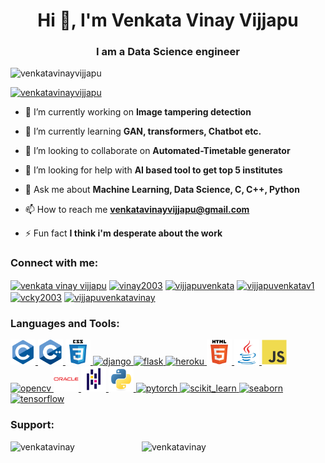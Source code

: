 <h1 align="center">Hi 👋, I'm Venkata Vinay Vijjapu</h1>
<h3 align="center">I am a Data Science engineer</h3>

<p align="left"> <img src="https://komarev.com/ghpvc/?username=venkatavinayvijjapu&label=Profile%20views&color=0e75b6&style=flat" alt="venkatavinayvijjapu" /> </p>

<p align="left"> <a href="https://github.com/ryo-ma/github-profile-trophy"><img src="https://github-profile-trophy.vercel.app/?username=venkatavinayvijjapu" alt="venkatavinayvijjapu" /></a> </p>

- 🔭 I’m currently working on **Image tampering detection**

- 🌱 I’m currently learning **GAN, transformers, Chatbot etc.**

- 👯 I’m looking to collaborate on **Automated-Timetable generator**

- 🤝 I’m looking for help with **AI based tool to get top 5 institutes**

- 💬 Ask me about **Machine Learning, Data Science, C, C++, Python**

- 📫 How to reach me **venkatavinayvijjapu@gmail.com**

- ⚡ Fun fact **I think i'm desperate about the work**

<h3 align="left">Connect with me:</h3>
<p align="left">
<a href="https://linkedin.com/in/venkata vinay vijjapu" target="blank"><img align="center" src="https://raw.githubusercontent.com/rahuldkjain/github-profile-readme-generator/master/src/images/icons/Social/linked-in-alt.svg" alt="venkata vinay vijjapu" height="30" width="40" /></a>
<a href="https://kaggle.com/vinay2003" target="blank"><img align="center" src="https://raw.githubusercontent.com/rahuldkjain/github-profile-readme-generator/master/src/images/icons/Social/kaggle.svg" alt="vinay2003" height="30" width="40" /></a>
<a href="https://www.codechef.com/users/vijjapuvenkata" target="blank"><img align="center" src="https://cdn.jsdelivr.net/npm/simple-icons@3.1.0/icons/codechef.svg" alt="vijjapuvenkata" height="30" width="40" /></a>
<a href="https://www.hackerrank.com/vijjapuvenkatav1" target="blank"><img align="center" src="https://raw.githubusercontent.com/rahuldkjain/github-profile-readme-generator/master/src/images/icons/Social/hackerrank.svg" alt="vijjapuvenkatav1" height="30" width="40" /></a>
<a href="https://codeforces.com/profile/vcky2003" target="blank"><img align="center" src="https://raw.githubusercontent.com/rahuldkjain/github-profile-readme-generator/master/src/images/icons/Social/codeforces.svg" alt="vcky2003" height="30" width="40" /></a>
<a href="https://www.leetcode.com/vijjapuvenkatavinay" target="blank"><img align="center" src="https://raw.githubusercontent.com/rahuldkjain/github-profile-readme-generator/master/src/images/icons/Social/leet-code.svg" alt="vijjapuvenkatavinay" height="30" width="40" /></a>
</p>

<h3 align="left">Languages and Tools:</h3>
<p align="left"> <a href="https://www.cprogramming.com/" target="_blank" rel="noreferrer"> <img src="https://raw.githubusercontent.com/devicons/devicon/master/icons/c/c-original.svg" alt="c" width="40" height="40"/> </a> <a href="https://www.w3schools.com/cpp/" target="_blank" rel="noreferrer"> <img src="https://raw.githubusercontent.com/devicons/devicon/master/icons/cplusplus/cplusplus-original.svg" alt="cplusplus" width="40" height="40"/> </a> <a href="https://www.w3schools.com/css/" target="_blank" rel="noreferrer"> <img src="https://raw.githubusercontent.com/devicons/devicon/master/icons/css3/css3-original-wordmark.svg" alt="css3" width="40" height="40"/> </a> <a href="https://www.djangoproject.com/" target="_blank" rel="noreferrer"> <img src="https://cdn.worldvectorlogo.com/logos/django.svg" alt="django" width="40" height="40"/> </a> <a href="https://flask.palletsprojects.com/" target="_blank" rel="noreferrer"> <img src="https://www.vectorlogo.zone/logos/pocoo_flask/pocoo_flask-icon.svg" alt="flask" width="40" height="40"/> </a> <a href="https://heroku.com" target="_blank" rel="noreferrer"> <img src="https://www.vectorlogo.zone/logos/heroku/heroku-icon.svg" alt="heroku" width="40" height="40"/> </a> <a href="https://www.w3.org/html/" target="_blank" rel="noreferrer"> <img src="https://raw.githubusercontent.com/devicons/devicon/master/icons/html5/html5-original-wordmark.svg" alt="html5" width="40" height="40"/> </a> <a href="https://www.java.com" target="_blank" rel="noreferrer"> <img src="https://raw.githubusercontent.com/devicons/devicon/master/icons/java/java-original.svg" alt="java" width="40" height="40"/> </a> <a href="https://developer.mozilla.org/en-US/docs/Web/JavaScript" target="_blank" rel="noreferrer"> <img src="https://raw.githubusercontent.com/devicons/devicon/master/icons/javascript/javascript-original.svg" alt="javascript" width="40" height="40"/> </a> <a href="https://opencv.org/" target="_blank" rel="noreferrer"> <img src="https://www.vectorlogo.zone/logos/opencv/opencv-icon.svg" alt="opencv" width="40" height="40"/> </a> <a href="https://www.oracle.com/" target="_blank" rel="noreferrer"> <img src="https://raw.githubusercontent.com/devicons/devicon/master/icons/oracle/oracle-original.svg" alt="oracle" width="40" height="40"/> </a> <a href="https://pandas.pydata.org/" target="_blank" rel="noreferrer"> <img src="https://raw.githubusercontent.com/devicons/devicon/2ae2a900d2f041da66e950e4d48052658d850630/icons/pandas/pandas-original.svg" alt="pandas" width="40" height="40"/> </a> <a href="https://www.python.org" target="_blank" rel="noreferrer"> <img src="https://raw.githubusercontent.com/devicons/devicon/master/icons/python/python-original.svg" alt="python" width="40" height="40"/> </a> <a href="https://pytorch.org/" target="_blank" rel="noreferrer"> <img src="https://www.vectorlogo.zone/logos/pytorch/pytorch-icon.svg" alt="pytorch" width="40" height="40"/> </a> <a href="https://scikit-learn.org/" target="_blank" rel="noreferrer"> <img src="https://upload.wikimedia.org/wikipedia/commons/0/05/Scikit_learn_logo_small.svg" alt="scikit_learn" width="40" height="40"/> </a> <a href="https://seaborn.pydata.org/" target="_blank" rel="noreferrer"> <img src="https://seaborn.pydata.org/_images/logo-mark-lightbg.svg" alt="seaborn" width="40" height="40"/> </a> <a href="https://www.tensorflow.org" target="_blank" rel="noreferrer"> <img src="https://www.vectorlogo.zone/logos/tensorflow/tensorflow-icon.svg" alt="tensorflow" width="40" height="40"/> </a> </p>


<h3 align="left">Support:</h3>
<p><a href="https://www.buymeacoffee.com/venkatavinay"> <img align="left" src="https://cdn.buymeacoffee.com/buttons/v2/default-yellow.png" height="50" width="210" alt="venkatavinay" /></a><a href="https://ko-fi.com/venkatavinay"> <img align="left" src="https://cdn.ko-fi.com/cdn/kofi3.png?v=3" height="50" width="210" alt="venkatavinay" /></a></p><br><br>

